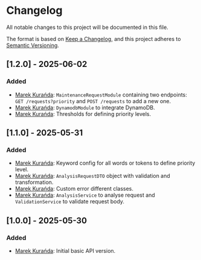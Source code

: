 # Changelog

All notable changes to this project will be documented in this file.

The format is based on [Keep a Changelog](https://keepachangelog.com/en/1.0.0/),
and this project adheres to [Semantic Versioning](https://semver.org/spec/v2.0.0.html).

## [1.2.0] - 2025-06-02
### Added
- [Marek Kurańda](https://github.com/mjkuranda): `MaintenanceRequestModule` containing two endpoints: `GET /requests?priority` and `POST /requests` to add a new one.
- [Marek Kurańda](https://github.com/mjkuranda): `DynamodbModule` to integrate DynamoDB.
- [Marek Kurańda](https://github.com/mjkuranda): Thresholds for defining priority levels.

## [1.1.0] - 2025-05-31
### Added
- [Marek Kurańda](https://github.com/mjkuranda): Keyword config for all words or tokens to define priority level.
- [Marek Kurańda](https://github.com/mjkuranda): `AnalysisRequestDTO` object with validation and transformation.
- [Marek Kurańda](https://github.com/mjkuranda): Custom error different classes.
- [Marek Kurańda](https://github.com/mjkuranda): `AnalysisService` to analyse request and `ValidationService` to validate request body.

## [1.0.0] - 2025-05-30
### Added
- [Marek Kurańda](https://github.com/mjkuranda): Initial basic API version.